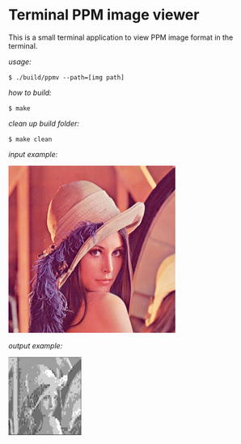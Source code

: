 # Terminal PPM image viewer

This is a small terminal application to view PPM image format in the terminal.

_usage:_

```
$ ./build/ppmv --path=[img path]
```

_how to build:_

```
$ make
```

_clean up build folder:_

```
$ make clean
```

_input example:_

![lena 512x512 ppm](./lena-input.png)

_output example:_

![terminal output](./lena-output.png)
